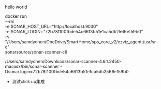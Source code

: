 hello world


docker run \
    --rm \
    -e SONAR_HOST_URL="http://localhost:9000" \
    -e SONAR_LOGIN="72b78f100fbde54c6613b51e1ca5db2566ef59b0" \
    -v "/Users/samdychen/OneDrive/SmartHome/sps_core_v2/ezviz_agent:/usr/src" \
    sonarsource/sonar-scanner-cli



/Users/samdychen/Downloads/sonar-scanner-4.6.1.2450-macosx/bin/sonar-scanner -Dsonar.login=72b78f100fbde54c6613b51e1ca5db2566ef59b0
- 测试click up集成
